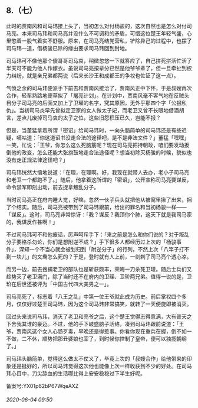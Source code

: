 ## 8.（七）
此时的贾南风和司马玮接上头了，当初怎么对付杨骏的，这次自然也是怎么对付司马亮。本来司马玮和司马亮并没什么不可调和的矛盾，可惜这位楚王年轻气盛，心里憋着一股气着实不舒服。原来，在司马亮结党营私，铲除异己的过程中，也摆了司马玮一道，借杨骏已除的缘由要求司马玮回到封地。



司马玮可不像他那个傻哥哥司马衷，稍微忽悠一下就答应了，自己拼死拼活忙活了半天可不能为他人作嫁衣。虽说司马亮按辈分已然是他爷爷辈了，但一旦牵扯到权力纠纷，就是亲兄弟都两说（后来长沙王和成都王的争权也佐证了这一点）。



气愤之余的司马玮便派手下前去和贾南风接洽了，贾南风正中下怀，于是叔嫂再次合作，轻车熟路地便草拟了「屠亮计划」。在计划中，贾南风毫不客气地在反贼头目分子司马亮的后面又加上了卫瓘的名字，究其原因，无外乎那四个字「公报私仇」。当初司马炎早先曾拟定卫家的女人做太子妃，而老卫又曾不长眼地借酒胡言，差点儿废掉司马衷的太子之位，这些旧怨积压已久，岂能不报？



但是，当董猛拿着所谓「密诏」给司马玮时，一向头脑简单的司马玮还是有些迟疑，嘀咕道：「你这道诏书没走合法的途径吧，是不是非法文件？」董猛「嘿嘿」一笑，忙说：「王爷，你怎么这么死脑筋呢？现在司马亮把持朝政，咱们要发动扳倒他的政变，怎么还能大张旗鼓地走合法途径呢？想当初除灭杨骏的时候，貌似也没有走正规法律途径吧？」



司马玮恍然大悟地说道：「在理，在理啊。好，我现在就带人去办，老小子司马亮和老卫一个都跑不了。」随后，他拿着这所谓的「密诏」，公开宣称司马亮要谋反，命令禁军即刻出动，前去捉拿叛乱分子。



当时司马亮正在府内睡大觉，好嘛，忽然一伙子兵头就把他从被窝里揪了出来，捆了个结实。随后，司马亮被带到了司马玮跟前，给出的罪名和当初杨骏一样——「谋反」。这时，司马亮非常惊讶：「我？谋反？我顶你个肺，这天下就是我司马家的，我谋反作甚啊！」



不过司马玮可不和他废话，厉声呵斥手下：「来之前是怎么和你们说的？对于叛乱分子要格杀勿论，你们是想附逆不成？」手下很多人都经历过上次的「杨骏事件」，深知一个不当心就会被划归到「附逆分子」的行列，不然上次「八竿子打不到一块儿」的文鸯怎么死的？于是，登时就有人上前，一剑刺了司马亮个透心凉。



而另一边，前去搜捕老卫的部队也是斩获颇丰，荣晦一刀杀死卫瓘。随后士兵们又趁势灭了老卫满门，除了当时还不在府内的卫璪、卫玠两兄弟。值得一说的是，卫玠在后世还被评为「中国古代四大美男之一」。



司马亮死了，标志着「八王之乱」中第一位王爷就此成为历史。前后掌权四个多月，仅仅好过楚王司马玮，因为这个司马玮非常搞笑，就转了一天便旋即被消灭。



回过头来说司马玮，消灭了老卫和亮爷之后，这个楚王觉得志得意满，大有普天之下舍我其谁的豪迈。不过，他的手下岐盛脑子活络，凑到司马玮跟前说道：「王爷，贾南风这个女人心肠歹毒，早晚还是得惹事。你看你现在重兵在握，倒不如一不做，二不休，顺势把那丑婆娘也宰了，到时候你控制了皇帝，便可以独揽朝纲了。」



司马玮头脑简单，觉得这么做太不仗义了，毕竟上次的「叔嫂合作」给他带来的印象还是挺好的，所以司马玮觉得这次他也能像上次一样收获到不少的好处。在司马玮心目中，刀尖舔血的生活哪比得上安安稳稳过下半生好呢。



备案号:YX01p62bP67WqeAXZ


###### 2020-06-04 09:50
